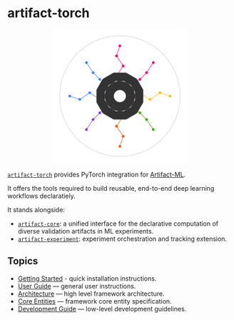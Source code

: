 # artifact-torch

<p align="center">
  <img src="assets/artifact_ml_logo.svg" width="300" alt="Artifact-ML Logo">
</p>

[`artifact-torch`](https://github.com/vasileios-ektor-papoulias/artifact-ml/artifact-torch) provides PyTorch integration for [Artifact-ML](https://github.com/vasileios-ektor-papoulias/artifact-ml).

It offers the tools required to build reusable, end-to-end deep learning workflows declaratiely.

It stands alongside:

- [`artifact-core`](https://github.com/vasileios-ektor-papoulias/artifact-ml/tree/main/artifact-core): a unified interface for the declarative computation of diverse validation artifacts in ML experiments.
- [`artifact-experiment`](https://github.com/vasileios-ektor-papoulias/artifact-ml/tree/main/artifact-experiment): experiment orchestration and tracking extension.

## Topics

- [Getting Started](getting_started.md) - quick installation instructions.
- [User Guide](user_guide.md) — general user instructions.
- [Architecture](architecture.md) — high level framework architecture.  
- [Core Entities](core_entities.md) — framework core entity specification.
- [Development Guide](development_guide.md) — low-level development guidelines.